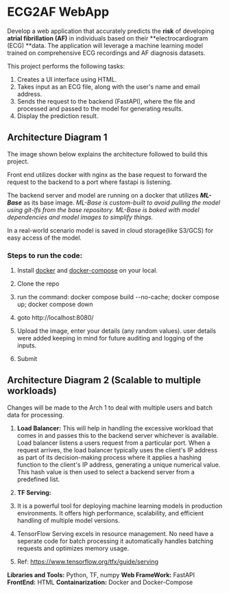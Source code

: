 # **ECG2AF WebApp**

Develop a web application that accurately predicts the **risk** of developing **atrial fibrillation (AF)** in individuals based on their **electrocardiogram (ECG) **data. The application will leverage a machine learning model trained on comprehensive ECG recordings and AF diagnosis datasets.

This project performs the following tasks:

1. Creates a UI interface using HTML.
2. Takes input as an ECG file, along with the user's name and email address.
3. Sends the request to the backend (FastAPI), where the file and processed and passed to the model for generating results.
4. Display the prediction result.

## Architecture Diagram 1
The image shown below explains the architecture followed to build this project.



Front end utilizes docker with nginx as the base request to forward the request to the backend to a port where fastapi is listening.

The backend server and model are running on a docker that utilizes ***ML-Base*** as its base image. *ML-Base is custom-built to avoid pulling the model using git-lfs from the base repository. ML-Base is baked with model dependencies and model images to simplify things.*


In a real-world scenario model is saved in cloud storage(like S3/GCS) for easy access of the model.

### **Steps to run the code:**

1. Install [docker](https://docs.docker.com/engine/install/) and [docker-compose](https://docs.docker.com/compose/install/) on your local.

1.   Clone the repo
2.   run the command: docker compose build --no-cache; docker compose up; docker compose down
3.   goto http://localhost:8080/
4. Upload the image, enter your details (any random values). user details were added keeping in mind for future auditing and logging of the inputs.
5. Submit

## Architecture Diagram 2 (Scalable to multiple workloads)


Changes will be made to the Arch 1 to deal with multiple users and batch data for processing.

1. **Load Balancer:** This will help in handling the excessive workload that comes in and passes this to the backend server whichever is available. Load balancer listens a users request from a particular port. When a request arrives, the load balancer typically uses the client's IP address as part of its decision-making process where it applies a hashing function to the client's IP address, generating a unique numerical value. This hash value is then used to select a backend server from a predefined list. 

2. **TF Serving:**  
  1. It is a powerful tool for deploying machine learning models in production environments. It offers high performance, scalability, and efficient handling of multiple model versions.
  2. TensorFlow Serving excels in resource management. No need have a seperate code for batch processing it automatically handles batching requests and optimizes memory usage.
  3.  Ref: https://www.tensorflow.org/tfx/guide/serving



**Libraries and Tools:** Python, TF, numpy
**Web FrameWork:** FastAPI
**FrontEnd:** HTML
**Containarization:** Docker and Docker-Compose
